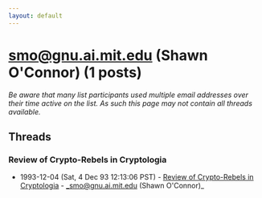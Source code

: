 ```yaml
---
layout: default
---
```


# smo@gnu.ai.mit.edu (Shawn O'Connor) (1 posts)

_Be aware that many list participants used multiple email addresses over their time active on the list. As such this page may not contain all threads available._

## Threads

### Review of Crypto-Rebels in Cryptologia
+ 1993-12-04 (Sat, 4 Dec 93 12:13:06 PST) - [Review of Crypto-Rebels in Cryptologia](/archive/1993/12/d8fe3b0a772cb883c8256ea5c0c7bb0323070d2ae2203c4cc48ddd7f2e72405d) - _smo@gnu.ai.mit.edu (Shawn O'Connor)_

